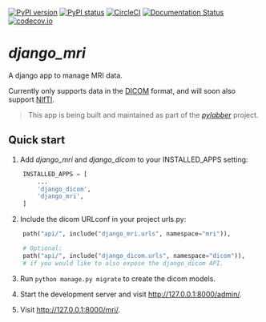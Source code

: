[![PyPI version](https://img.shields.io/pypi/v/django-mri.svg)](https://pypi.python.org/pypi/django-mri/)
[![PyPI status](https://img.shields.io/pypi/status/django-mri.svg)](https://pypi.python.org/pypi/django-mri/)
[![CircleCI](https://circleci.com/gh/TheLabbingProject/django_mri.svg?style=shield)](https://app.circleci.com/pipelines/github/TheLabbingProject/django-mri)
[![Documentation Status](https://readthedocs.org/projects/django-mri/badge/?version=latest)](http://django-mri.readthedocs.io/?badge=latest)
[![codecov.io](https://codecov.io/gh/TheLabbingProject/django_mri/coverage.svg?branch=master)](https://codecov.io/github/TheLabbingProject/mri?branch=master)

# _django_mri_

A django app to manage MRI data.

Currently only supports data in the [DICOM](https://www.dicomstandard.org/) format, and will soon also support [NIfTI](https://nifti.nimh.nih.gov/).

> This app is being built and maintained as part of the [_pylabber_](https://github.com/ZviBaratz/pylabber) project.

## Quick start

1. Add _django_mri_ and _django_dicom_ to your INSTALLED_APPS setting:

```python
    INSTALLED_APPS = [
        ...
        'django_dicom',
        'django_mri',
    ]
```

2. Include the dicom URLconf in your project urls.py:

```python
    path("api/", include("django_mri.urls", namespace="mri")),

    # Optional:
    path("api/", include("django_dicom.urls", namespace="dicom")),
    # if you would like to also expose the django_dicom API.
```

3. Run `python manage.py migrate` to create the dicom models.

4. Start the development server and visit http://127.0.0.1:8000/admin/.

5. Visit http://127.0.0.1:8000/mri/.
